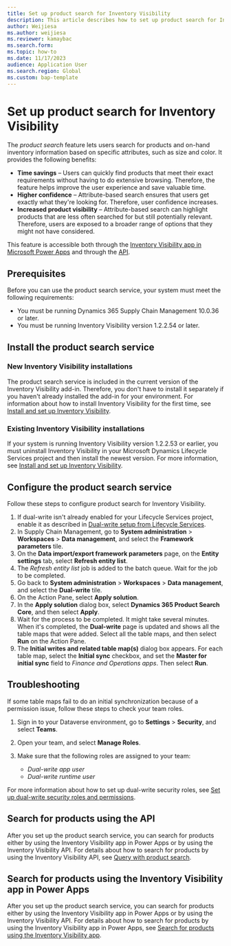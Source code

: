 ```yaml
---
title: Set up product search for Inventory Visibility
description: This article describes how to set up product search for Inventory Visibility. This feature lets users search for products and on-hand inventory information based on specific attributes, such as size and color.
author: Weijiesa
ms.author: weijiesa
ms.reviewer: kamaybac
ms.search.form:
ms.topic: how-to
ms.date: 11/17/2023
audience: Application User
ms.search.region: Global
ms.custom: bap-template
---
```


# Set up product search for Inventory Visibility

The *product search* feature lets users search for products and on-hand inventory information based on specific attributes, such as size and color. It provides the following benefits:

- **Time savings** – Users can quickly find products that meet their exact requirements without having to do extensive browsing. Therefore, the feature helps improve the user experience and save valuable time.
- **Higher confidence** – Attribute-based search ensures that users get exactly what they're looking for. Therefore, user confidence increases.
- **Increased product visibility** – Attribute-based search can highlight products that are less often searched for but still potentially relevant. Therefore, users are exposed to a broader range of options that they might not have considered.

This feature is accessible both through the [Inventory Visibility app in Microsoft Power Apps](inventory-visibility-product-search-app.md) and through the [API](inventory-visibility-api.md#product-search-query).

## Prerequisites

Before you can use the product search service, your system must meet the following requirements:

- You must be running Dynamics 365 Supply Chain Management 10.0.36 or later.
- You must be running Inventory Visibility version 1.2.2.54 or later.

## Install the product search service

### New Inventory Visibility installations

The product search service is included in the current version of the Inventory Visibility add-in. Therefore, you don't have to install it separately if you haven't already installed the add-in for your environment. For information about how to install Inventory Visibility for the first time, see [Install and set up Inventory Visibility](inventory-visibility-setup.md).

### Existing Inventory Visibility installations

If your system is running Inventory Visibility version 1.2.2.53 or earlier, you must uninstall Inventory Visibility in your Microsoft Dynamics Lifecycle Services project and then install the newest version. For more information, see [Install and set up Inventory Visibility](inventory-visibility-setup.md).

## Configure the product search service

Follow these steps to configure product search for Inventory Visibility.

1. If dual-write isn't already enabled for your Lifecycle Services project, enable it as described in [Dual-write setup from Lifecycle Services](../../fin-ops-core/dev-itpro/data-entities/dual-write/lcs-setup.md).
1. In Supply Chain Management, go to **System administration** \> **Workspaces** \> **Data management**, and select the **Framework parameters** tile.
1. On the **Data import/export framework parameters** page, on the **Entity settings** tab, select **Refresh entity list**.
1. The *Refresh entity list* job is added to the batch queue. Wait for the job to be completed.
1. Go back to **System administration** \> **Workspaces** \> **Data management**, and select the **Dual-write** tile.
1. On the Action Pane, select **Apply solution**.
1. In the **Apply solution** dialog box, select **Dynamics 365 Product Search Core**, and then select **Apply**.
1. Wait for the process to be completed. It might take several minutes. When it's completed, the **Dual-write** page is updated and shows all the table maps that were added. Select all the table maps, and then select **Run** on the Action Pane.
1. The **Initial writes and related table map(s)** dialog box appears. For each table map, select the **Initial sync** checkbox, and set the **Master for initial sync** field to *Finance and Operations apps*. Then select **Run**.

## Troubleshooting

If some table maps fail to do an initial synchronization because of a permission issue, follow these steps to check your team roles.

1. Sign in to your Dataverse environment, go to **Settings** \> **Security**, and select **Teams**.
1. Open your team, and select **Manage Roles**.
1. Make sure that the following roles are assigned to your team:

    - *Dual-write app user*
    - *Dual-write runtime user*

For more information about how to set up dual-write security roles, see [Set up dual-write security roles and permissions](../../fin-ops-core/dev-itpro/data-entities/dual-write/security-roles.md).

## Search for products using the API

After you set up the product search service, you can search for products either by using the Inventory Visibility app in Power Apps or by using the Inventory Visibility API. For details about how to search for products by using the Inventory Visibility API, see [Query with product search](inventory-visibility-api.md#product-search-query).

## Search for products using the Inventory Visibility app in Power Apps

After you set up the product search service, you can search for products either by using the Inventory Visibility app in Power Apps or by using the Inventory Visibility API. For details about how to search for products by using the Inventory Visibility app in Power Apps, see [Search for products using the Inventory Visibility app](inventory-visibility-product-search-app.md).
